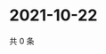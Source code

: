 # 2021-10-22

共 0 条

<!-- BEGIN WEIBO -->
<!-- 最后更新时间 Fri Oct 22 2021 19:11:55 GMT+0800 (China Standard Time) -->

<!-- END WEIBO -->
